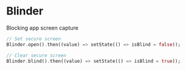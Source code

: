 # Blinder
Blocking app screen capture

```dart
// Set secure screen
Blinder.open().then((value) => setState(() => isBlind = false));
```

```dart
// Clear secure screen
Blinder.blind().then((value) => setState(() => isBlind = true));
```
